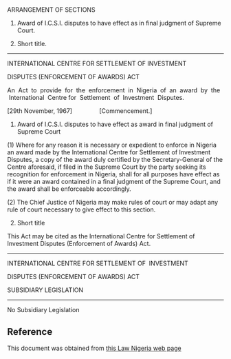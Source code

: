 # 

ARRANGEMENT OF SECTIONS

1. Award of I.C.S.I. disputes to have effect as in final judgment of Supreme Court.

2. Short title.

____________________

INTERNATIONAL CENTRE FOR SETTLEMENT OF INVESTMENT

DISPUTES (ENFORCEMENT OF AWARDS) ACT

An  Act  to  provide  for  the  enforcement  in  Nigeria  of  an  award  by  the  International  Centre for  Settlement  of  Investment  Disputes.

[29th November, 1967]                [Commencement.]

1. Award of I.C.S.I. disputes to have effect as award in final judgment of Supreme Court

(1) Where for any reason it is necessary or expedient to enforce in Nigeria an award made by the International Centre for Settlement of Investment Disputes, a copy of the award duly certified by the Secretary-General of the Centre aforesaid, if filed in the Supreme Court by the party seeking its recognition for enforcement in Nigeria, shall for all purposes have effect as if it were an award contained in a final judgment of the Supreme Court, and the award shall be enforceable accordingly.

(2) The Chief Justice of Nigeria may make rules of court or may adapt any rule of court necessary to give effect to this section.

2. Short title

This Act may be cited as the International Centre for Settlement of Investment Disputes (Enforcement of Awards) Act.

________________

INTERNATIONAL CENTRE FOR SETTLEMENT OF  INVESTMENT

DISPUTES (ENFORCEMENT OF AWARDS) ACT

SUBSIDIARY LEGISLATION

________________________

No Subsidiary Legislation

## Reference

This document was obtained from [this Law Nigeria web page](http://www.lawnigeria.com/LFN/I/International-Centre-for-Settlement-of-Investment-Disputes%28Enforcement-of-Awards%29Act.php)
